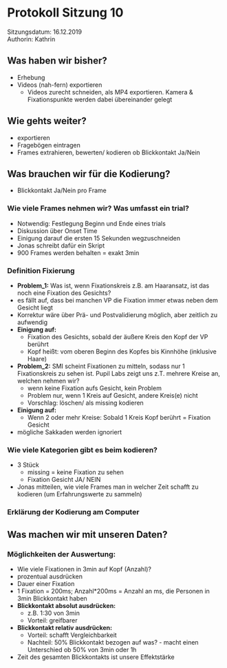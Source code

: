 # Protokoll Sitzung 10 #

Sitzungsdatum: 16.12.2019  
Authorin: Kathrin  

## Was haben wir bisher? ##

* Erhebung
* Videos (nah-fern) exportieren
    * Videos zurecht schneiden, als MP4 exportieren. Kamera & Fixationspunkte
      werden dabei übereinander gelegt

## Wie gehts weiter? ##

* exportieren
* Fragebögen eintragen
* Frames extrahieren, bewerten/ kodieren ob Blickkontakt Ja/Nein

## Was brauchen wir für die Kodierung? ##

* Blickkontakt Ja/Nein pro Frame

### Wie viele Frames nehmen wir? Was umfasst ein trial? ###

* Notwendig: Festlegung Beginn und Ende eines trials
* Diskussion über Onset Time
* Einigung darauf die ersten 15 Sekunden wegzuschneiden
* Jonas schreibt dafür ein Skript
* 900 Frames werden behalten = exakt 3min

### Definition Fixierung ###

* **Problem_1:** Was ist, wenn Fixationskreis z.B. am Haaransatz, ist das noch
  eine Fixation des Gesichts?
* es fällt auf, dass bei manchen VP die Fixation immer etwas neben dem Gesicht
  liegt
* Korrektur wäre über Prä- und Postvalidierung möglich, aber zeitlich zu
  aufwendig
* **Einigung auf:**
    * Fixation des Gesichts, sobald der äußere Kreis den Kopf der VP berührt
    * Kopf heißt: vom oberen Beginn des Kopfes bis Kinnhöhe (inklusive Haare)
* **Problem_2:** SMI scheint Fixationen zu mitteln, sodass nur 1 Fixationskreis
  zu sehen ist. Pupil Labs zeigt uns z.T. mehrere Kreise an, welchen nehmen wir?
    * wenn keine Fixation aufs Gesicht, kein Problem
    * Problem nur, wenn 1 Kreis auf Gesicht, andere Kreis(e) nicht
    * Vorschlag: löschen/ als missing kodieren
* **Einigung auf:**
    * Wenn 2 oder mehr Kreise: Sobald 1 Kreis Kopf berührt = Fixation Gesicht
* mögliche Sakkaden werden ignoriert

### Wie viele Kategorien gibt es beim kodieren? ###

* 3 Stück
    * missing = keine Fixation zu sehen
    * Fixation Gesicht JA/ NEIN
* Jonas mitteilen, wie viele Frames man in welcher Zeit schafft zu kodieren (um
  Erfahrungswerte zu sammeln)

### Erklärung der Kodierung am Computer ###

## Was machen wir mit unseren Daten? ##

### Möglichkeiten der Auswertung: ###

* Wie viele Fixationen in 3min auf Kopf (Anzahl)?
* prozentual ausdrücken
* Dauer einer Fixation
* 1 Fixation = 200ms; Anzahl*200ms = Anzahl an ms, die Personen in 3min
  Blickkontakt haben
* **Blickkontakt absolut ausdrücken:**
    * z.B. 1:30 von 3min
    * Vorteil: greifbarer
* **Blickkontakt relativ ausdrücken:**
    * Vorteil: schafft Vergleichbarkeit
    * Nachteil: 50% Blickkontakt bezogen auf was? - macht einen Unterschied ob
      50% von 3min oder 1h
* Zeit des gesamten Blickkontakts ist unsere Effektstärke
